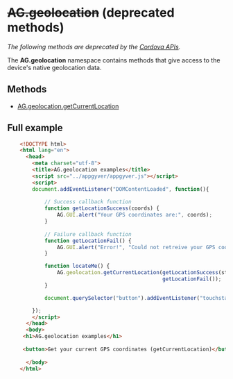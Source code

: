 # ~~AG.geolocation~~ (deprecated methods)

*The following methods are deprecated by the [Cordova APIs](http://docs.phonegap.com).*

The **AG.geolocation** namespace contains methods that give access to the device's native geolocation data.

## Methods
* [AG.geolocation.getCurrentLocation](methods/getCurrentLocation.md)

## Full example

```html
	<!DOCTYPE html>
	<html lang="en">
	  <head>
	    <meta charset="utf-8">
		<title>AG.geolocation examples</title>
	    <script src="../appgyver/appgyver.js"></script>
	    <script>
	    document.addEventListener("DOMContentLoaded", function(){
			
			// Success callback function
	    	function getLocationSuccess(coords) {
	    		AG.GUI.alert("Your GPS coordinates are:", coords);
	    	}
			
			// Failure callback function
	    	function getLocationFail() {
	    		AG.GUI.alert("Error!", "Could not retreive your GPS coordinates.");
	    	}

	    	function locateMe() {
	    		AG.geolocation.getCurrentLocation(getLocationSuccess(str), 
	    										  getLocationFail());
	    	}

	    	document.querySelector("button").addEventListener("touchstart", locateMe());

	    });
	    </script>
	  </head>
	  <body>
	 <h1>AG.geolocation examples</h1>
 
	 <button>Get your current GPS coordinates (getCurrentLocation)</button>
 
	  </body>
	</html>
```
